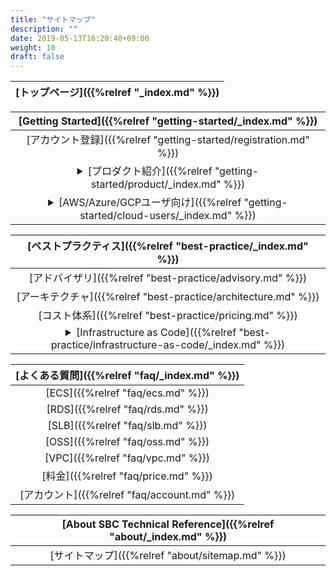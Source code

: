 ```yaml
---
title: "サイトマップ"
description: ""
date: 2019-05-13T16:20:40+09:00
weight: 10
draft: false
---
```


[トップページ]({{%relref "_index.md" %}})|
|:------:|

|[Getting Started]({{%relref "getting-started/_index.md" %}})|
|:------:|  
|[アカウント登録]({{%relref "getting-started/registration.md" %}})|
|<details><summary>[プロダクト紹介]({{%relref "getting-started/product/_index.md" %}})</summary>[ECS]({{%relref "getting-started/product/ecs.md" %}})</details>|
|<details><summary>[AWS/Azure/GCPユーザ向け]({{%relref "getting-started/cloud-users/_index.md" %}})</summary>[AWS/Azure/GCPとのサービス比較]({{%relref "getting-started/cloud-users/vs-aws-gcp-azure.md" %}})<br>[中国と日本におけるサービス一覧]({{%relref "getting-started/cloud-users/services-in-cn.md" %}})</details>|
 
|[ベストプラクティス]({{%relref "best-practice/_index.md" %}})|
|:------:|
|[アドバイザリ]({{%relref "best-practice/advisory.md" %}})|
|[アーキテクチャ]({{%relref "best-practice/architecture.md" %}})|
|[コスト体系]({{%relref "best-practice/pricing.md" %}})|
|<details><summary>[Infrastructure as Code]({{%relref "best-practice/infrastructure-as-code/_index.md" %}})</summary>[Terraform 1章]({{%relref "best-practice/infrastructure-as-code/terraform_01.md" %}})<br>[Terraform 2章]({{%relref "best-practice/infrastructure-as-code/terraform_02.md" %}})<br>[Terraform 3章]({{%relref "best-practice/infrastructure-as-code/terraform_03.md" %}})<br>[Terraform 4章]({{%relref "best-practice/infrastructure-as-code/terraform_04.md" %}})<br>[Terraform 5章]({{%relref "best-practice/infrastructure-as-code/terraform_05.md" %}})</details>|

|[よくある質問]({{%relref "faq/_index.md" %}})
|:------:|
|[ECS]({{%relref "faq/ecs.md" %}})|
|[RDS]({{%relref "faq/rds.md" %}})|
|[SLB]({{%relref "faq/slb.md" %}})|
|[OSS]({{%relref "faq/oss.md" %}})|
|[VPC]({{%relref "faq/vpc.md" %}})|
|[料金]({{%relref "faq/price.md" %}})|
|[アカウント]({{%relref "faq/account.md" %}})|


|[About SBC Technical Reference]({{%relref "about/_index.md" %}})|
|:------:|
| [サイトマップ]({{%relref "about/sitemap.md" %}}) |
